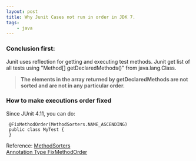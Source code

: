 ```yaml
---
layout: post
title: Why Junit Cases not run in order in JDK 7.
tags:
    - java
---
```


### Conclusion first: 
Junit uses reflection for getting and executing test methods. Junit get list of all tests using "Method[] getDeclaredMethods()" from java.lang.Class.

> __The elements in the array returned by getDeclaredMethods are not sorted and are not in any particular order.__

### How to make executions order fixed
Since JUnit 4.11, you can do:

```
 @FixMethodOrder(MethodSorters.NAME_ASCENDING)
 public class MyTest {
 }

```

Reference: 
[MethodSorters](http://junit.org/javadoc/latest/index.html?org/junit/FixMethodOrder.html) <br />
[Annotation Type FixMethodOrder](http://junit.org/javadoc/latest/index.html?org/junit/FixMethodOrder.html)
